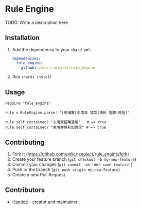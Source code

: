 # Rule Engine

TODO: Write a description here

## Installation

1. Add the dependency to your `shard.yml`:

   ```yaml
   dependencies:
     rule_engine:
       github: policr-project/rule_engine
   ```

2. Run `shards install`

## Usage

```crystal
require "rule_engine"

rule = RuleEngine.parse! "[柬埔寨|东南亚 菠菜|博彩 招聘|微信]"

rule.self_contained? "东南亚招聘菠菜"   # => true
rule.self_contained? "柬埔寨博彩加微信" # => true
```

## Contributing

1. Fork it (<https://github.com/policr-project/rule_engine/fork>)
2. Create your feature branch (`git checkout -b my-new-feature`)
3. Commit your changes (`git commit -am 'Add some feature'`)
4. Push to the branch (`git push origin my-new-feature`)
5. Create a new Pull Request

## Contributors

- [Hentioe](https://github.com/policr-project/rule_engine) - creator and maintainer
